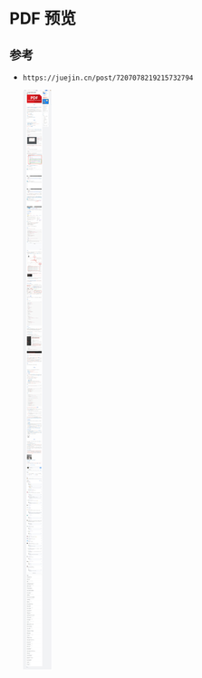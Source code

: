 # PDF 预览

## 参考

+ `https://juejin.cn/post/7207078219215732794`

  ![](./PDF%E9%A2%84%E8%A7%88.jpeg)
